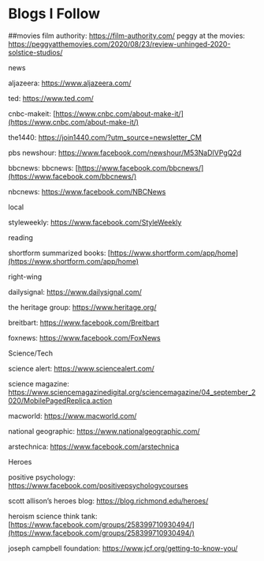 # Blogs I Follow

##movies
film authority: https://film-authority.com/
peggy at the movies: https://peggyatthemovies.com/2020/08/23/review-unhinged-2020-solstice-studios/

  

news

aljazeera: https://www.aljazeera.com/

ted: https://www.ted.com/

cnbc-makeit: [https://www.cnbc.com/about-make-it/](https://www.cnbc.com/about-make-it/)

the1440: https://join1440.com/?utm_source=newsletter_CM

pbs newshour: https://www.facebook.com/newshour/M53NaDIVPgQ2d

bbcnews: bbcnews: [https://www.facebook.com/bbcnews/](https://www.facebook.com/bbcnews/)

nbcnews: https://www.facebook.com/NBCNews

  

local

styleweekly: https://www.facebook.com/StyleWeekly

  

reading

shortform summarized books: [https://www.shortform.com/app/home](https://www.shortform.com/app/home)

  

right-wing

dailysignal: https://www.dailysignal.com/

the heritage group: https://www.heritage.org/

breitbart: https://www.facebook.com/Breitbart

foxnews: https://www.facebook.com/FoxNews

  

Science/Tech

science alert: https://www.sciencealert.com/

science magazine: https://www.sciencemagazinedigital.org/sciencemagazine/04_september_2020/MobilePagedReplica.action

macworld: https://www.macworld.com/

national geographic: https://www.nationalgeographic.com/

arstechnica: https://www.facebook.com/arstechnica

  

Heroes

positive psychology: https://www.facebook.com/positivepsychologycourses

scott allison’s heroes blog: https://blog.richmond.edu/heroes/

heroism science think tank:  [https://www.facebook.com/groups/258399710930494/](https://www.facebook.com/groups/258399710930494/)

joseph campbell foundation: https://www.jcf.org/getting-to-know-you/
<!--stackedit_data:
eyJoaXN0b3J5IjpbLTI3MjEwODE5MV19
-->
